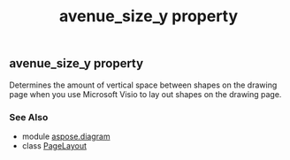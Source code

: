 ﻿---
title: avenue_size_y property
second_title: Aspose.Diagram for Python via .NET API References
description: 
type: docs
weight: 40
url: /python-net/aspose.diagram/pagelayout/avenue_size_y/
is_root: false
---

## avenue_size_y property


Determines the amount of vertical space between shapes on the drawing page when you use Microsoft Visio to lay out shapes on the drawing page.

### See Also
* module [aspose.diagram](../../)
* class [PageLayout](/diagram/python-net/aspose.diagram/pagelayout)
